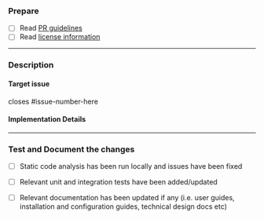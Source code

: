 ### Prepare

- [ ] Read [PR guidelines](https://github.com/JanssenProject/jans/blob/main/docs/CONTRIBUTING.md#prs)
- [ ] Read [license information](https://github.com/JanssenProject/jans/blob/main/LICENSE)

-------------------

### Description

#### Target issue
  <!-- Link or describe the issue this PR is fixing -->
  
  <!-- If issue shouldn't be closed after merging this PR, then we recommend adding a task in original target issue and create a separate issue from this task which can be closed when this PR gets merged. Mention this new issue created from task as target issue below. For more on how to create task issues visit https://docs.github.com/en/issues/tracking-your-work-with-issues/about-task-lists -->
  
closes #issue-number-here

#### Implementation Details
  <!-- If the fix is an involved one then communicate high level analysis and implementation approach -->

-------------------
### Test and Document the changes
- [ ] Static code analysis has been run locally and issues have been fixed
- [ ] Relevant unit and integration tests have been added/updated
- [ ] Relevant documentation has been updated if any (i.e. user guides, installation and configuration guides, technical design docs etc)

